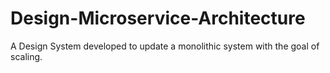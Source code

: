 # Design-Microservice-Architecture
A Design System developed to update a monolithic system with the goal of scaling.
